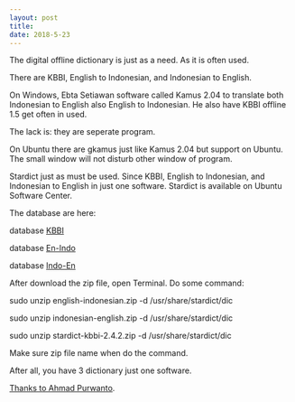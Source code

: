 ```yaml
---
layout: post
title: 
date: 2018-5-23
---
```


The digital offline dictionary is just as a need. As it is often used.

There are KBBI, English to Indonesian, and Indonesian to English.

On Windows, Ebta Setiawan software called Kamus 2.04 to
translate both Indonesian to English also English to Indonesian.
He also have KBBI offline 1.5 get often in used.

The lack is: they are seperate program.

On Ubuntu there are gkamus just like Kamus 2.04 but support on Ubuntu.
The small window will not disturb other window of program.

Stardict just as must be used. Since KBBI, English to Indonesian,
and Indonesian to English in just one software. Stardict is available
on Ubuntu Software Center.

The database are here:

database [KBBI](https://docs.google.com/uc?authuser=0&id=0B4ZEmIa_v-fgcmlJcjNGbGl2R1U&export=download)

database [En-Indo](https://docs.google.com/uc?authuser=0&id=0B4ZEmIa_v-fgVzUwWjJBR2dVc2c&export=download)

database [Indo-En](https://docs.google.com/uc?authuser=0&id=0B4ZEmIa_v-fgWUdjOGV2S190dTQ&export=download)

After download the zip file, open Terminal. Do some command:

sudo unzip english-indonesian.zip -d /usr/share/stardict/dic

sudo unzip indonesian-english.zip -d /usr/share/stardict/dic

sudo unzip stardict-kbbi-2.4.2.zip -d /usr/share/stardict/dic

Make sure zip file name when do the command.

After all, you have 3 dictionary just one software.

[Thanks to Ahmad Purwanto](http://ahmadpurwanto.blogspot.co.id/2014/04/aplikasi-kamus-stardict-di-ubuntu.html).
